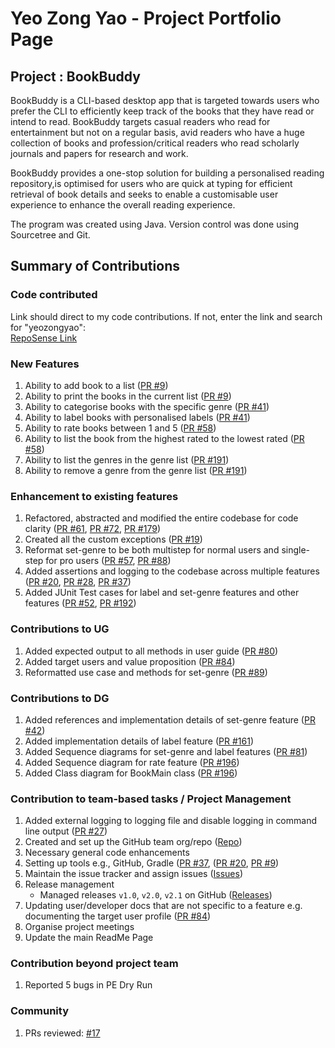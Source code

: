 # Yeo Zong Yao - Project Portfolio Page

## Project : BookBuddy
BookBuddy is a CLI-based desktop app that is targeted towards users who prefer the CLI to efficiently keep track of the books that
they have read or intend to read. BookBuddy targets casual readers who read for entertainment but not on a regular basis, avid readers
who have a huge collection of books and profession/critical readers who read scholarly journals and papers for research and work.

BookBuddy provides a one-stop solution for building a personalised reading repository,is optimised for users who are quick at typing for 
efficient retrieval of book details and seeks to enable a customisable user experience to enhance the overall reading experience.

The program was created using Java. Version control was done using Sourcetree and Git.

## Summary of Contributions

### Code contributed
Link should direct to my code contributions. If not, enter the link and search for "yeozongyao":  
[RepoSense Link](https://nus-cs2113-ay2324s2.github.io/tp-dashboard/?search=&sort=totalCommits%20dsc&sortWithin=title&timeframe=commit&mergegroup=&groupSelect=groupByRepos&breakdown=true&checkedFileTypes=docs~functional-code~test-code~other&since=2024-02-23&tabOpen=true&tabType=authorship&tabAuthor=yeozongyao&tabRepo=AY2324S2-CS2113-F15-4%2Ftp%5Bmaster%5D&authorshipIsMergeGroup=false&authorshipFileTypes=docs~functional-code~test-code~other&authorshipIsBinaryFileTypeChecked=false&authorshipIsIgnoredFilesChecked=false)


### New Features 
1. Ability to add book to a list ([PR #9](https://github.com/AY2324S2-CS2113-F15-4/tp/pull/9))
2. Ability to print the books in the current list ([PR #9](https://github.com/AY2324S2-CS2113-F15-4/tp/pull/9))
3. Ability to categorise books with the specific genre ([PR #41](https://github.com/AY2324S2-CS2113-F15-4/tp/pull/41))
4. Ability to label books with personalised labels ([PR #41](https://github.com/AY2324S2-CS2113-F15-4/tp/pull/41))
5. Ability to rate books between 1 and 5 ([PR #58](https://github.com/AY2324S2-CS2113-F15-4/tp/pull/58))
6. Ability to list the book from the highest rated to the lowest rated ([PR #58](https://github.com/AY2324S2-CS2113-F15-4/tp/pull/58))
7. Ability to list the genres in the genre list ([PR #191](https://github.com/AY2324S2-CS2113-F15-4/tp/pull/191))
8. Ability to remove a genre from the genre list ([PR #191](https://github.com/AY2324S2-CS2113-F15-4/tp/pull/191))

### Enhancement to existing features
1. Refactored, abstracted and modified the entire codebase for code clarity ([PR #61](https://github.com/AY2324S2-CS2113-F15-4/tp/pull/61), [PR #72](https://github.com/AY2324S2-CS2113-F15-4/tp/pull/72), [PR #179](https://github.com/AY2324S2-CS2113-F15-4/tp/pull/179))
2. Created all the custom exceptions ([PR #19](https://github.com/AY2324S2-CS2113-F15-4/tp/pull/19))
3. Reformat set-genre to be both multistep for normal users and single-step for pro users ([PR #57](https://github.com/AY2324S2-CS2113-F15-4/tp/pull/57), [PR #88](https://github.com/AY2324S2-CS2113-F15-4/tp/pull/88)) 
4. Added assertions and logging to the codebase across multiple features ([PR #20](https://github.com/AY2324S2-CS2113-F15-4/tp/pull/20), [PR #28](https://github.com/AY2324S2-CS2113-F15-4/tp/pull/28/files), [PR #37](https://github.com/AY2324S2-CS2113-F15-4/tp/pull/37))
5. Added JUnit Test cases for label and set-genre features and other features ([PR #52](https://github.com/AY2324S2-CS2113-F15-4/tp/pull/52), [PR #192](https://github.com/AY2324S2-CS2113-F15-4/tp/pull/192))

### Contributions to UG
1. Added expected output to all methods in user guide ([PR #80](https://github.com/AY2324S2-CS2113-F15-4/tp/pull/80))
2. Added target users and value proposition ([PR #84](https://github.com/AY2324S2-CS2113-F15-4/tp/pull/84))
3. Reformatted use case and methods for set-genre ([PR #89](https://github.com/AY2324S2-CS2113-F15-4/tp/pull/89))

### Contributions to DG
1. Added references and implementation details of set-genre feature ([PR #42](https://github.com/AY2324S2-CS2113-F15-4/tp/pull/42))
2. Added implementation details of label feature ([PR #161](https://github.com/AY2324S2-CS2113-F15-4/tp/pull/161))
3. Added Sequence diagrams for set-genre and label features ([PR #81](https://github.com/AY2324S2-CS2113-F15-4/tp/pull/81))
4. Added Sequence diagram for rate feature ([PR #196](https://github.com/AY2324S2-CS2113-F15-4/tp/pull/196))
5. Added Class diagram for BookMain class ([PR #196](https://github.com/AY2324S2-CS2113-F15-4/tp/pull/196))

### Contribution to team-based tasks / Project Management
1. Added external logging to logging file and disable logging in command line output ([PR #27](https://github.com/AY2324S2-CS2113-F15-4/tp/pull/27))
2. Created and set up the GitHub team org/repo ([Repo](https://github.com/AY2324S2-CS2113-F15-4/tp))
3. Necessary general code enhancements
4. Setting up tools e.g., GitHub, Gradle ([PR #37](https://github.com/AY2324S2-CS2113-F15-4/tp/pull/37), ([PR #20](https://github.com/AY2324S2-CS2113-F15-4/tp/pull/20), [PR #9](https://github.com/AY2324S2-CS2113-F15-4/tp/pull/9))
5. Maintain the issue tracker and assign issues ([Issues](https://github.com/AY2324S2-CS2113-F15-4/tp/issues))
6. Release management
   - Managed releases `v1.0`, `v2.0`, `v2.1` on GitHub ([Releases](https://github.com/AY2324S2-CS2113-F15-4/tp/releases))
7. Updating user/developer docs that are not specific to a feature e.g. documenting the target user profile ([PR #84](https://github.com/AY2324S2-CS2113-F15-4/tp/pull/84))
8. Organise project meetings
9. Update the main ReadMe Page

### Contribution beyond project team
1. Reported 5 bugs in PE Dry Run

### Community
1. PRs reviewed: [#17](https://github.com/AY2324S2-CS2113-F15-4/tp/pull/17)
